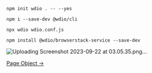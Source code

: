 `npm init wdio . -- --yes`

`npm i --save-dev @wdio/cli`

`npx wdio wdio.conf.js`

`npm install @wdio/browserstack-service --save-dev`

![Uploading Screenshot 2023-09-22 at 03.05.35.png…]()



[Page Object ->](https://webdriver.io/docs/pageobjects/)
